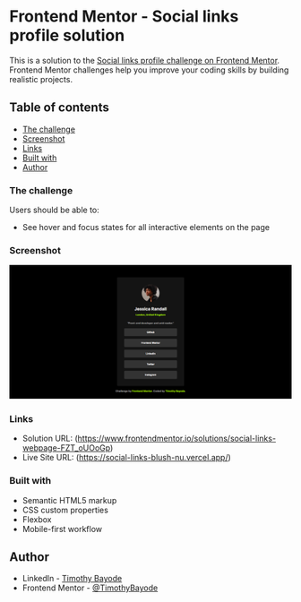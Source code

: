 # Frontend Mentor - Social links profile solution

This is a solution to the [Social links profile challenge on Frontend Mentor](https://www.frontendmentor.io/challenges/social-links-profile-UG32l9m6dQ). Frontend Mentor challenges help you improve your coding skills by building realistic projects. 

## Table of contents

  - [The challenge](#the-challenge)
  - [Screenshot](#screenshot)
  - [Links](#links)
  - [Built with](#built-with)
- [Author](#author)

### The challenge

Users should be able to:
- See hover and focus states for all interactive elements on the page

### Screenshot

![](./assets/images/screenshot.png)

### Links

- Solution URL: (https://www.frontendmentor.io/solutions/social-links-webpage-FZT_oUOoGp)
- Live Site URL: (https://social-links-blush-nu.vercel.app/)

### Built with

- Semantic HTML5 markup
- CSS custom properties
- Flexbox
- Mobile-first workflow

## Author

- LinkedIn - [Timothy Bayode](https://www.linkedin.com/in/timothy-bayode)
- Frontend Mentor - [@TimothyBayode](https://www.frontendmentor.io/profile/TimothyBayode)
